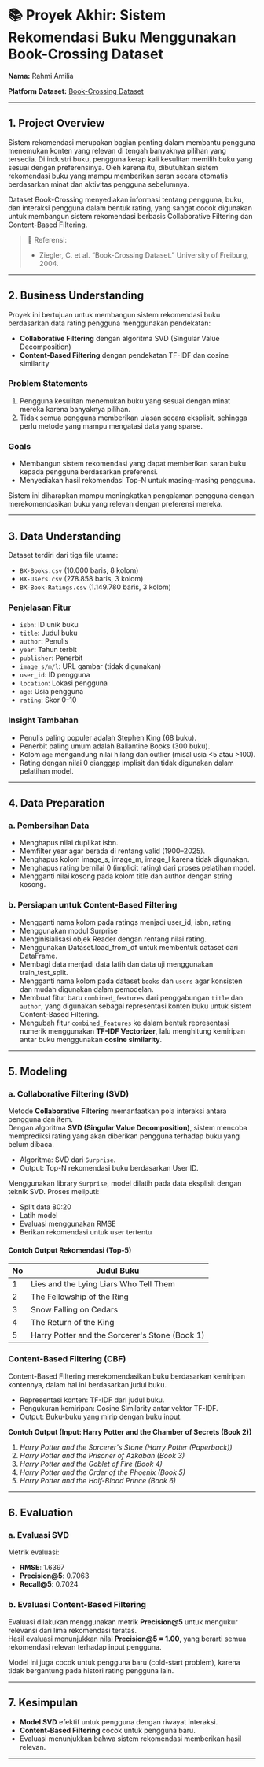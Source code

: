 # 📚 Proyek Akhir: Sistem Rekomendasi Buku Menggunakan Book-Crossing Dataset

**Nama:** Rahmi Amilia

**Platform Dataset:** [Book-Crossing Dataset](http://www2.informatik.uni-freiburg.de/~cziegler/BX/)

---

## 1. Project Overview

Sistem rekomendasi merupakan bagian penting dalam membantu pengguna menemukan konten yang relevan di tengah banyaknya pilihan yang tersedia. Di industri buku, pengguna kerap kali kesulitan memilih buku yang sesuai dengan preferensinya. Oleh karena itu, dibutuhkan sistem rekomendasi buku yang mampu memberikan saran secara otomatis berdasarkan minat dan aktivitas pengguna sebelumnya.

Dataset Book-Crossing menyediakan informasi tentang pengguna, buku, dan interaksi pengguna dalam bentuk rating, yang sangat cocok digunakan untuk membangun sistem rekomendasi berbasis Collaborative Filtering dan Content-Based Filtering.

> 📌 Referensi:
>
> * Ziegler, C. et al. “Book-Crossing Dataset.” University of Freiburg, 2004.

---

## 2. Business Understanding

Proyek ini bertujuan untuk membangun sistem rekomendasi buku berdasarkan data rating pengguna menggunakan pendekatan:

* **Collaborative Filtering** dengan algoritma SVD (Singular Value Decomposition)
* **Content-Based Filtering** dengan pendekatan TF-IDF dan cosine similarity

### Problem Statements
1. Pengguna kesulitan menemukan buku yang sesuai dengan minat mereka karena banyaknya pilihan.
2. Tidak semua pengguna memberikan ulasan secara eksplisit, sehingga perlu metode yang mampu mengatasi data yang sparse.

### Goals
- Membangun sistem rekomendasi yang dapat memberikan saran buku kepada pengguna berdasarkan preferensi.
- Menyediakan hasil rekomendasi Top-N untuk masing-masing pengguna.

Sistem ini diharapkan mampu meningkatkan pengalaman pengguna dengan merekomendasikan buku yang relevan dengan preferensi mereka.

---

## 3. Data Understanding

Dataset terdiri dari tiga file utama:
- `BX-Books.csv` (10.000 baris, 8 kolom)
- `BX-Users.csv` (278.858 baris, 3 kolom)
- `BX-Book-Ratings.csv` (1.149.780 baris, 3 kolom)

### Penjelasan Fitur

- `isbn`: ID unik buku
- `title`: Judul buku
- `author`: Penulis
- `year`: Tahun terbit
- `publisher`: Penerbit
- `image_s/m/l`: URL gambar (tidak digunakan)
- `user_id`: ID pengguna
- `location`: Lokasi pengguna
- `age`: Usia pengguna
- `rating`: Skor 0–10

### Insight Tambahan
- Penulis paling populer adalah Stephen King (68 buku).
- Penerbit paling umum adalah Ballantine Books (300 buku).
- Kolom `age` mengandung nilai hilang dan outlier (misal usia <5 atau >100).
- Rating dengan nilai 0 dianggap implisit dan tidak digunakan dalam pelatihan model.

---

## 4. Data Preparation

### a. Pembersihan Data
- Menghapus nilai duplikat isbn.
- Memfilter year agar berada di rentang valid (1900–2025).
- Menghapus kolom image_s, image_m, image_l karena tidak digunakan.
- Menghapus rating bernilai 0 (implicit rating) dari proses pelatihan model.
- Mengganti nilai kosong pada kolom title dan author dengan string kosong.

### b. Persiapan untuk Content-Based Filtering
- Mengganti nama kolom pada ratings menjadi user_id, isbn, rating
- Menggunakan modul Surprise
- Menginisialisasi objek Reader dengan rentang nilai rating.
- Menggunakan Dataset.load_from_df untuk membentuk dataset dari DataFrame.
- Membagi data menjadi data latih dan data uji menggunakan train_test_split.
- Mengganti nama kolom pada dataset `books` dan `users` agar konsisten dan mudah digunakan dalam pemodelan.
- Membuat fitur baru `combined_features` dari penggabungan `title` dan `author`, yang digunakan sebagai representasi konten buku untuk sistem Content-Based Filtering.
- Mengubah fitur `combined_features` ke dalam bentuk representasi numerik menggunakan **TF-IDF Vectorizer**, lalu menghitung kemiripan antar buku menggunakan **cosine similarity**.


---

## 5. Modeling

### a. Collaborative Filtering (SVD)

Metode **Collaborative Filtering** memanfaatkan pola interaksi antara pengguna dan item.  
Dengan algoritma **SVD (Singular Value Decomposition)**, sistem mencoba memprediksi rating yang akan diberikan pengguna terhadap buku yang belum dibaca.

- Algoritma: SVD dari `Surprise`.
- Output: Top-N rekomendasi buku berdasarkan User ID.

Menggunakan library `Surprise`, model dilatih pada data eksplisit dengan teknik SVD. Proses meliputi:
- Split data 80:20
- Latih model
- Evaluasi menggunakan RMSE
- Berikan rekomendasi untuk user tertentu

#### Contoh Output Rekomendasi (Top-5)

| No | Judul Buku                              |
|----|------------------------------------------|
| 1  | Lies and the Lying Liars Who Tell Them	                                |
| 2  | The Fellowship of the Ring                           |
| 3  | Snow Falling on Cedars       |
| 4  | The Return of the King                     |
| 5  | Harry Potter and the Sorcerer's Stone (Book 1)                       |

### Content-Based Filtering (CBF)
Content-Based Filtering merekomendasikan buku berdasarkan kemiripan kontennya, dalam hal ini berdasarkan judul buku.

- Representasi konten: TF-IDF dari judul buku.
- Pengukuran kemiripan: Cosine Similarity antar vektor TF-IDF.
- Output: Buku-buku yang mirip dengan buku input.

**Contoh Output (Input: Harry Potter and the Chamber of Secrets (Book 2))**  
1. *Harry Potter and the Sorcerer's Stone (Harry Potter (Paperback))*  
2. *Harry Potter and the Prisoner of Azkaban (Book 3)*  
3. *Harry Potter and the Goblet of Fire (Book 4)*  
4. *Harry Potter and the Order of the Phoenix (Book 5)*  
5. *Harry Potter and the Half-Blood Prince (Book 6)*


---

## 6. Evaluation

### a. Evaluasi SVD

Metrik evaluasi:
- **RMSE**: 1.6397
- **Precision@5**: 0.7063
- **Recall@5**: 0.7024

### b. Evaluasi Content-Based Filtering

Evaluasi dilakukan menggunakan metrik **Precision@5** untuk mengukur relevansi dari lima rekomendasi teratas.  
Hasil evaluasi menunjukkan nilai **Precision@5 = 1.00**, yang berarti semua rekomendasi relevan terhadap input pengguna.

Model ini juga cocok untuk pengguna baru (cold-start problem), karena tidak bergantung pada histori rating pengguna lain.

---

## 7. Kesimpulan

- **Model SVD** efektif untuk pengguna dengan riwayat interaksi.
- **Content-Based Filtering** cocok untuk pengguna baru.
- Evaluasi menunjukkan bahwa sistem rekomendasi memberikan hasil relevan.

---

